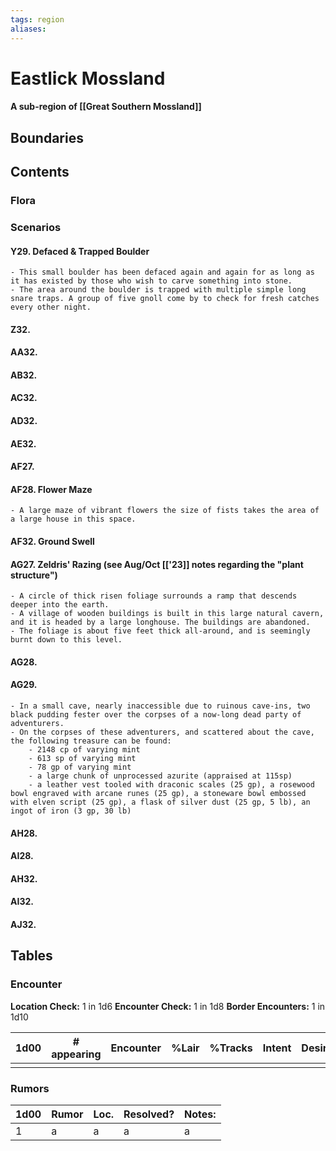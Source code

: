 ```yaml
---
tags: region
aliases:
---
```

# Eastlick Mossland
#### A sub-region of [[Great Southern Mossland]]
## Boundaries
## Contents
### Flora
### Scenarios
#### Y29. Defaced & Trapped Boulder
	- This small boulder has been defaced again and again for as long as it has existed by those who wish to carve something into stone.
	- The area around the boulder is trapped with multiple simple long snare traps. A group of five gnoll come by to check for fresh catches every other night.
#### Z32.
#### AA32.
#### AB32.
#### AC32.
#### AD32.
#### AE32.
#### AF27.
#### AF28. Flower Maze
	- A large maze of vibrant flowers the size of fists takes the area of a large house in this space.
####  AF32. Ground Swell
####  AG27. Zeldris' Razing (see Aug/Oct [['23]] notes regarding the "plant structure")
	- A circle of thick risen foliage surrounds a ramp that descends deeper into the earth.
	- A village of wooden buildings is built in this large natural cavern, and it is headed by a large longhouse. The buildings are abandoned.
	- The foliage is about five feet thick all-around, and is seemingly burnt down to this level.
#### AG28.
#### AG29. 
	- In a small cave, nearly inaccessible due to ruinous cave-ins, two black pudding fester over the corpses of a now-long dead party of adventurers.
	- On the corpses of these adventurers, and scattered about the cave, the following treasure can be found:
		- 2148 cp of varying mint
		- 613 sp of varying mint
		- 78 gp of varying mint
		- a large chunk of unprocessed azurite (appraised at 115sp)
		- a leather vest tooled with draconic scales (25 gp), a rosewood bowl engraved with arcane runes (25 gp), a stoneware bowl embossed with elven script (25 gp), a flask of silver dust (25 gp, 5 lb), an ingot of iron (3 gp, 30 lb)
#### AH28.
#### AI28.
#### AH32.
#### AI32.
#### AJ32.

## Tables
### Encounter
**Location Check:** 1 in 1d6
**Encounter Check:** 1 in 1d8
**Border Encounters:** 1 in 1d10


| 1d00 | # appearing | Encounter | %Lair | %Tracks | Intent | Desire |
| ---- | ----------- | --------- | ----- | ------- | ------ | ------ |
|      |             |           |       |         |        |        |

### Rumors
| 1d00 | Rumor | Loc. | Resolved? | Notes: |
|------|-------|------|-----------|--------|
| 1    | a     | a    | a         | a      |